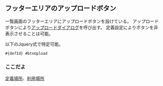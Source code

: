 ## フッターエリアのアップロードボタン

一覧画面のフッターエリアにアップロードボタンを設けている。
アップロードボタンにより[アップロードダイアログ](part.uploadDialog.md)を呼び出す。
定義設定によりボタンを非表示させることは可能。

以下のJquery式で特定可能。
```
#{defId} #btnUpload
```

### ここだよ

[定義場所](https://efwgrp.github.io/ske_image/svg/footer.upload.listPage.def.svg)、[利用場所](https://efwgrp.github.io/ske_image/svg/footer.upload.listPage.svg)
